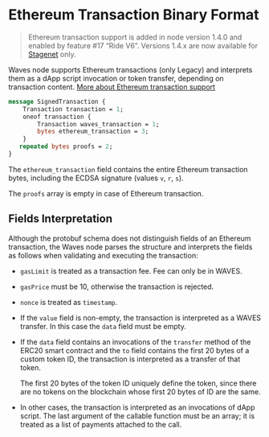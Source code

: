 # Ethereum Transaction Binary Format

> Ethereum transaction support is added in node version 1.4.0 and enabled by feature #17 “Ride V6”. Versions 1.4.x are now available for [Stagenet](/en/blockchain/blockchain-network/) only.

Waves node supports Ethereum transactions (only Legacy) and interprets them as a dApp script invocation or token transfer, depending on transaction content. [More about Ethereum transaction support](/en/keep-in-touch/metamask)

```protobuf
message SignedTransaction {
    Transaction transaction = 1;
    oneof transaction {
        Transaction waves_transaction = 1;
        bytes ethereum_transaction = 3;
    }
   repeated bytes proofs = 2;
}
```

The `ethereum_transaction` field contains the entire Ethereum transaction bytes, including the ECDSA signature (values `v`, `r`, `s`).

The `proofs` array is empty in case of Ethereum transaction.

## Fields Interpretation

Although the protobuf schema does not distinguish fields of an Ethereum transaction, the Waves node parses the structure and interprets the fields as follows when validating and executing the transaction:

* `gasLimit` is treated as a transaction fee. Fee can only be in WAVES.
* `gasPrice` must be 10, otherwise the transaction is rejected.
* `nonce` is treated as `timestamp`.
* If the `value` field is non-empty, the transaction is interpreted as a WAVES transfer. In this case the `data` field must be empty.
* If the `data` field contains an invocations of the `transfer` method of the ERC20 smart contract and the `to` field contains the first 20 bytes of a custom token ID, the transaction is interpreted as a transfer of that token.

   The first 20 bytes of the token ID uniquely define the token, since there are no tokens on the blockchain whose first 20 bytes of ID are the same.

* In other cases, the transaction is interpreted as an invocations of dApp script. The last argument of the callable function must be an array; it is treated as a list of payments attached to the call.
